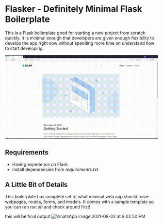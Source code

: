 # Flasker - Definitely Minimal Flask Boilerplate

This is a Flask boilerplate good for starting a new project from scratch quickly. It is minimal enough that developers are given enough flexibility to develop the app right now without spending more time on understand how to start developing.

![Flasker GIF](flasker.gif)

## Requirements
- Having experience on Flask
- Install dependencies from _requirements.txt_

## A Little Bit of Details
This boilerplate has complete set of what minimal web app should have: webpages, routes, forms, and models. It comes with a sample template so you can run _run.sh_ and check around first!

this will be final output
![WhatsApp Image 2021-08-02 at 9 02 50 PM](https://user-images.githubusercontent.com/69035152/127886976-faa13ed2-6667-40a0-8866-a7e4457c0894.jpeg)
